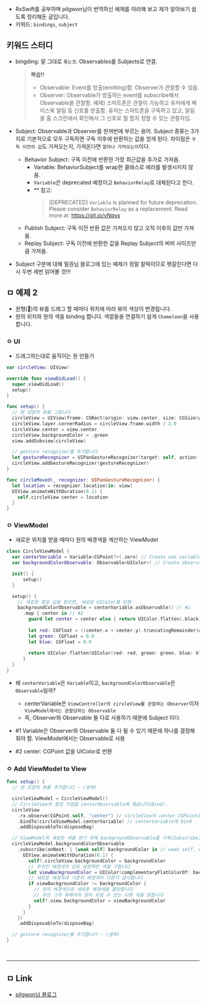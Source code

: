 - RxSwift를 공부하며 pilgwon님이 번역하신 예제를 따라해 보고 제가 알아보기 쉽도록 정리해둔 글입니다.
- 키워드: `bindings`, `subject`

## 키워드 스터디
- bingding: 말 그대로 `묶는것`. Observables를 Subjects로 연결.
  > **복습!!**
  > - Observable: Event를 방출(emitting)함. Observer가 관찰할 수 있음.
  > - Observer: Observable가 방출하는 event를 subscribe해서 Observable을 관찰함.
  > 예제) 스마트폰은 관찰이 가능하고 유저에게 페이스북 알림 등 신호를 방출함. 유저는 스마트폰을 구독하고 있고, 알림을 홈 스크린에서 확인해서 그 신호로 뭘 할지 정할 수 있는 관찰자임.
- Subject: Observable과 Observer를 한꺼번에 부르는 용어. Subject 종류는 3가지로 기본적으로 모두 구독하면 구독 이후에 반환하는 값을 얻게 된다. 차이점은 `구독 이전의 값`도 가져오는지, 가져온다면 `얼마나 가져오는지`이다.
  - Behavior Subject: 구독 이전에 반환한 가장 최근값을 추가로 가져옴.
    - Variable: BehaviorSubject를 wrap한 클래스로 에러를 발생시키지 않음.
    - `Variable`은 deprecated 예정이고 `BehaviorRelay`로 대체된다고 한다. 
    - ** 참고: 
      > [DEPRECATED] `Variable` is planned for future deprecation. Please consider `BehaviorRelay` as a replacement. Read more at: https://git.io/vNqvx
  - Publish Subject: 구독 이전 반환 값은 가져오지 않고 오직 이후의 값만 가져옴.
  - Replay Subject: 구독 이전에 반환한 값을 Replay Subject의 버퍼 사이즈만큼 가져옴.

- Subject 구분에 대해 필권님 블로그에 있는 예제가 정말 찰떡이므로 헷갈린다면 다시 두번 세번 읽어볼 것!!!


## ㅁ 예제 2
- 원형(🔴)의 뷰를 드래그 할 때마다 위치에 따라 뷰의 색상이 변경됩니다.
- 원의 위치와 원의 색을 binding 합니다. 색깔들을 연결하기 쉽게 `Chameleon`을 사용합니다.

### ㅇ UI
- 드래그하는대로 움직이는 원 만들기
  
``` swift
var circleView: UIView!

override func viewDidLoad() {
  super.viewDidLoad()
  setup()
}

func setup() {
  // 원 모양의 뷰를 그립니다
  circleView = UIView(frame: CGRect(origin: view.center, size: CGSize(width: 100.0, height: 100.0)))
  circleView.layer.cornerRadius = circleView.frame.width / 2.0
  circleView.center = view.center
  circleView.backgroundColor = .green
  view.addSubview(circleView)

  // gesture recognizer를 추가합니다
  let gestureRecognizer = UIPanGestureRecognizer(target: self, action: #selector(circleMoved(_:)))
  circleView.addGestureRecognizer(gestureRecognizer)
}

func circleMoved(_ recognizer: UIPanGestureRecognizer) {
  let location = recognizer.location(in: view)
  UIView.animateWithDuration(0.1) {
    self.circleView.center = location
  }
}
```

### ㅇ ViewModel
- 새로운 위치를 받을 때마다 원의 배경색을 계산하는 ViewModel

``` swift
class CircleViewModel {
  var centerVariable = Variable<CGPoint?>(.zero) // Create one variable that will be changed and observed
  var backgroundColorObservable: Observable<UIColor>! // Create observable that will change backgroundColor based on center

  init() {
      setup()
  }

  setup() {
    // 새로운 중앙 값을 받으면, 새로운 UIColor를 반환
    backgroundColorObservable = centerVariable.asObservable() // #1
      .map { center in // #2
        guard let center = center else { return UIColor.flatten(.black)() }
        
        let red: CGFloat = ((center.x + center.y).truncatingRemainder(dividingBy: 255.0)) / 255.0
        let green: CGFloat = 0.0
        let blue: CGFloat = 0.0
        
        return UIColor.flatten(UIColor(red: red, green: green, blue: blue, alpha: 1))()
      }
  }
}
```

- 왜 `centerVariable`은 `Variable`이고, `backgroundColorObservable`은 `Observable`일까?
  - centerVariable은 `ViewController의 cirvleView를 관찰하는 Observer`이자 `ViewModel에서는 관찰당하는 Observable`
  - 즉, Observer와 Observable 둘 다로 사용하기 때문에 Subject 이다.

- #1 Variable은 Observer와 Observable 둘 다 될 수 있기 때문에 하나를 결정해 줘야 함. ViewModel에서는 Observable로 사용
- #2 center: CGPoint 값을 UIColor로 반환


### ㅇ Add ViewModel to View

``` swift
func setup() {
  // 원 모양의 뷰를 추가합니다 ~ (생략)

  circleViewModel = CircleViewModel()
  // CircleView의 중앙 지점을 centerObservable에 묶습니다(Bind).
  circleView
    .rx.observe(CGPoint.self, "center") // circleView의 center CGPoint를 observe
    .bindTo(circleViewModel.centerVariable) // centerVariable에 bind
    .addDisposableTo(disposeBag)

  // ViewModel의 새로운 색을 얻기 위해 backgroundObservable을 구독(Subscribe)
  circleViewModel.backgroundColorObservable
    .subscribe(onNext: { [weak self] backgroundColor in // weak self, unowned self - 캡쳐한 인스턴스가 nil이 가능성이 있으면 weak
      UIView.animateWithDuration(0.1) {
        self?.circleView.backgroundColor = backgroundColor
        // 주어진 배경색의 상호 보완적인 색을 구합니다
        let viewBackgroundColor = UIColor(complementaryFlatColorOf: backgroundColor)
        // 새로운 배경색과 기존의 배경색이 다른지 검사합니다
        if viewBackgroundColor != backgroundColor {
          // 원의 배경색으로 새로운 배경색을 할당합니다
          // 우린 그저 뷰에서의 원이 보일 수 있는 다른 색을 원합니다
          self?.view.backgroundColor = viewBackgroundColor
        }
      }
    })
    .addDisposableTo(disposeBag)

  // gesture recognizer를 추가합니다 ~ (생략)
}
```

<br>

-------
## ㅁ Link
- [pilgwon님 블로그](https://pilgwon.github.io/blog/2017/10/09/RxSwift-By-Examples-2-Observable-And-The-Bind.html)
